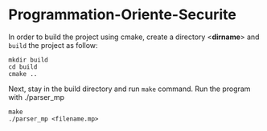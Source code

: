 # Programmation-Oriente-Securite

In order to build the project using cmake, create a directory <**dirname**> and `build` the project as follow:
  
    mkdir build
    cd build
    cmake ..

Next, stay in the build directory and run `make` command. Run the program with ./parser_mp

    make
    ./parser_mp <filename.mp>
  
